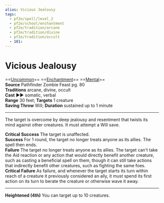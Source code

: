```yaml
---
alias: Vicious Jealousy
tags:
  - pf2e/spell/level_2
  - pf2e/school/enchantment
  - pf2e/tradition/arcane
  - pf2e/tradition/divine
  - pf2e/tradition/occult
  - 181:
---
```


# Vicious Jealousy

==[Uncommon](../../../Traits/Uncommon.md)== ==[Enchantment](../../../Traits/Enchantment.md)== ==[Mental](../../../Traits/Mental.md)==  
__Source__ Pathfinder Zombie Feast pg. 80  
**Traditions** arcane, divine, occult  
**Cast** ►► somatic, verbal  
**Range** 30 feet; **Targets** 1 creature  
**Saving Throw** Will; **Duration** sustained up to 1 minute

---

The target is overcome by deep jealousy and resentment that twists its mind against other creatures. It must attempt a Will save.

**Critical Success** The target is unaffected.  
**Success** For 1 round, the target no longer treats anyone as its allies. The spell then ends.  
**Failure** The target no longer treats anyone as its allies. The target can't take the Aid reaction or any action that would directly benefit another creature, such as casting a beneficial spell on them, though it can still take actions that indirectly benefit other creatures, such as fighting the same foes.  
**Critical Failure** As failure, and whenever the target starts its turn within reach of a creature it previously considered an ally, it must spend its first action on its turn to berate the creature or otherwise wave it away.

<hr>

**Heightened (4th)** You can target up to 10 creatures.
